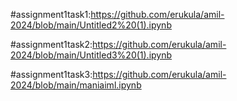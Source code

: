 #assignment1task1:https://github.com/erukula/amil-2024/blob/main/Untitled2%20(1).ipynb

#assignment1task2:https://github.com/erukula/amil-2024/blob/main/Untitled3%20(1).ipynb

#assignment1task3:https://github.com/erukula/amil-2024/blob/main/maniaiml.ipynb

